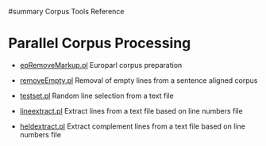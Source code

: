 ﻿#summary Corpus Tools Reference
# Parallel Corpus Processing #
  * [epRemoveMarkup.pl](Pod_epRemoveMarkup.md) Europarl corpus preparation

  * [removeEmpty.pl](Pod_removeEmpty.md) Removal of empty lines from a sentence aligned corpus

  * [testset.pl](Pod_testset.md) Random line selection from a text file
  * [lineextract.pl](Pod_lineextract.md) Extract lines from a text file based on line numbers file
  * [heldextract.pl](Pod_heldextract.md) Extract complement lines from a text file based on line numbers file